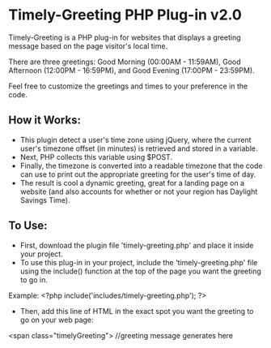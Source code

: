 # Timely-Greeting PHP Plug-in v2.0
 
Timely-Greeting is a PHP plug-in for websites that displays a greeting message based on the page visitor's local time.

There are three greetings: Good Morning (00:00AM - 11:59AM), Good Afternoon (12:00PM - 16:59PM), and Good Evening (17:00PM - 23:59PM).

Feel free to customize the greetings and times to your preference in the code. 

## How it Works:
* This plugin detect a user's time zone using jQuery, where the current user's timezone offset
(in minutes) is retrieved and stored in a variable. 
* Next, PHP collects this variable using $POST. 
* Finally, the timezone is converted into a readable timezone that the code can use to print out the appropriate greeting for the user's time of day. 
* The result is cool a dynamic greeting, great for a landing page on a website (and also accounts for whether or not your region has Daylight Savings Time).

## To Use:
* First, download the plugin file 'timely-greeting.php' and place it inside your project.
* To use this plug-in in your project, include the 'timely-greeting.php' file using the include() function at the top of the page you want the greeting to go in.

Example:
\<?php include('includes/timely-greeting.php'); ?>

* Then, add this line of HTML in the exact spot you want the greeting to go on your web page:

\<span class="timelyGreeting"></span> //greeting message generates here
